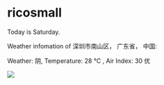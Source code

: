 # ricosmall

Today is Saturday.

Weather infomation of 深圳市南山区， 广东省， 中国: 

Weather: 阴, Temperature: 28 ℃ , Air Index: 30 优

<img src="https://github-readme-stats.vercel.app/api?username=ricosmall&show_icons=true" />
